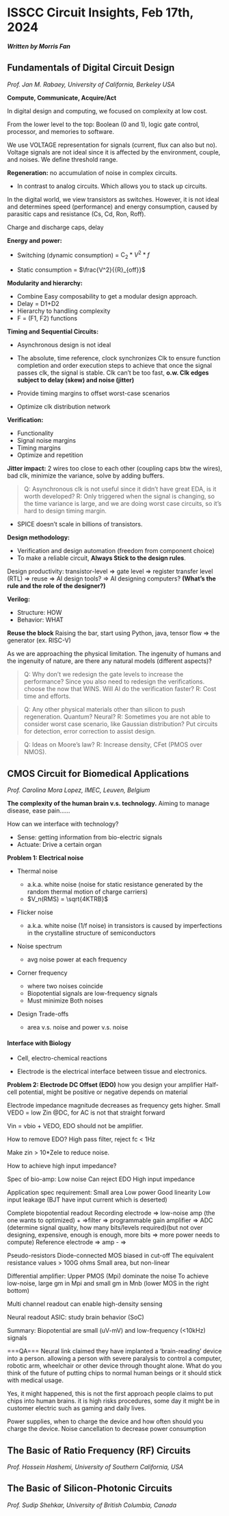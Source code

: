 # ISSCC Circuit Insights, Feb 17th, 2024

***Written by Morris Fan***

## Fundamentals of Digital Circuit Design

*Prof. Jan M. Rabaey, University of California, Berkeley USA*

**Compute, Communicate, Acquire/Act**

In digital design and computing, we focused on complexity at low cost.

From the lower level to the top: Boolean (0 and 1), logic gate control, processor, and memories to software.

We use VOLTAGE representation for signals (current, flux can also but no). Voltage signals are not ideal since it is affected by the environment, couple, and noises. We define threshold range.

**Regeneration:** no accumulation of noise in complex circuits. 

- In contrast to analog circuits. Which allows you to stack up circuits.

In the digital world, we view transistors as switches. However, it is not ideal and determines speed (performance) and energy consumption, caused by parasitic caps and resistance (Cs, Cd, Ron, Roff).

Charge and discharge caps, delay

**Energy and power:**

- Switching (dynamic consumption) = $\text{C}_{2} * V^2 * f$

- Static consumption = $\frac{V^2}{{R}_{off}}$

**Modularity and hierarchy:**

- Combine Easy composability to get a modular design approach.
- Delay = D1+D2
- Hierarchy to handling complexity
- F = (F1, F2) functions

**Timing and Sequential Circuits:**

- Asynchronous design is not ideal

- The absolute, time reference, clock synchronizes Clk to ensure function completion and order execution steps to achieve that once the signal passes clk, the signal is stable. Clk can’t be too fast, **o.w. Clk edges subject to delay (skew) and noise (jitter)**

- Provide timing margins to offset worst-case scenarios

- Optimize clk distribution network

**Verification:**
- Functionality
- Signal noise margins
- Timing margins
- Optimize and repetition

**Jitter impact:** 2 wires too close to each other (coupling caps btw the wires), bad clk, minimize the variance, solve by adding buffers.

> Q: Asynchronous clk is not useful since it didn’t have great EDA, is it worth developed?
R: Only triggered when the signal is changing, so the time variance is large, and we are doing worst case circuits, so it’s hard to design timing margin.

- SPICE doesn’t scale in billions of transistors. 

**Design methodology:**
- Verification and design automation (freedom from component choice)
- To make a reliable circuit, **Always Stick to the design rules**.

Design productivity: transistor-level => gate level => register transfer level (RTL) => reuse => AI design tools? => AI designing computers? **(What’s the rule and the role of the designer?)**

**Verilog:**
- Structure: HOW
- Behavior: WHAT

**Reuse the block**
Raising the bar, start using Python, java, tensor flow => the generator (ex. RISC-V)

As we are approaching the physical limitation. The ingenuity of humans and the ingenuity of nature, are there any natural models (different aspects)?

> Q: Why don’t we redesign the gate levels to increase the performance? Since you also need to redesign the verifications. choose the now that WINS. Will AI do the verification faster? 
R: Cost time and efforts.

> Q: Any other physical materials other than silicon to push regeneration. Quantum? Neural?
R: Sometimes you are not able to consider worst case scenario, like Gaussian distribution? Put circuits for detection, error correction to assist design.

> Q: Ideas on Moore’s law? 
R: Increase density, CFet (PMOS over NMOS).


## CMOS Circuit for Biomedical Applications

*Prof. Carolina Mora Lopez, IMEC, Leuven, Belgium*

**The complexity of the human brain v.s. technology.**
Aiming to manage disease, ease pain……

How can we interface with technology?

- Sense: getting information from bio-electric signals
- Actuate: Drive a certain organ

**Problem 1: Electrical noise**

- Thermal noise
    - a.k.a. white noise (noise for static resistance generated by the random thermal motion of charge carriers)
    - $V_n(RMS) = \sqrt{4KTRB}$

- Flicker noise
    - a.k.a. white noise (1/f noise) in transistors is caused by imperfections in the crystalline structure of semiconductors

- Noise spectrum
    - avg noise power at each frequency

- Corner frequency
    - where two noises coincide
    - Biopotential signals are low-frequency signals
    - Must minimize Both noises

- Design Trade-offs
    - area v.s. noise and power v.s. noise

#### Interface with Biology

- Cell, electro-chemical reactions

- Electrode is the electrical interface between tissue and electronics.

**Problem 2: Electrode DC Offset (EDO)**
how you design your amplifier
Half-cell potential, might be positive or negative depends on material

Electrode impedance magnitude decreases as frequency gets higher.
Small VEDO = low Zin @DC, for AC is not that straight forward

Vin = vbio + VEDO, EDO should not be amplifier.

How to remove EDO? High pass filter, reject fc < 1Hz

Make zin > 10*Zele to reduce noise.

How to achieve high input impedance? 

Spec of bio-amp:
Low noise
Can reject EDO
High input impedance

Application spec requirement:
Small area
Low power
Good linearity
Low input leakage (BJT have input current which is deserted)

Complete biopotential readout
Recording electrode => low-noise amp (the one wants to optimized) + =>filter => programmable gain amplifier => ADC (determine signal quality, how many bits/levels required)(but not over designing, expensive, enough is enough, more bits => more power needs to compute)
Reference electrode => amp - => 

Pseudo-resistors
Diode-connected MOS biased in cut-off
The equivalent resistance values > 100G ohms
Small area, but non-linear

Differential amplifier:
Upper PMOS (Mpi) dominate the noise
To achieve low-noise, large gm in Mpi and small gm in Mnb (lower MOS in the right bottom)

Multi channel readout can enable high-density sensing

Neural readout ASIC: study brain behavior (SoC)

Summary:
Biopotential are small (uV-mV) and low-frequency (<10kHz) signals

===QA===
Neural link claimed they have implanted a ‘brain-reading’ device into a person. allowing a person with severe paralysis to control a computer, robotic arm, wheelchair or other device through thought alone. What do you think of the future of putting chips to normal human beings or it should stick with medical usage.

Yes, it might happened, this is not the first approach people claims to put chips into human brains. it is high risks procedures, some day it might be in customer electric such as gaming and daily lives.

Power supplies, when to charge the device and how often should you charge the device. Noise cancellation to decrease power consumption



## The Basic of Ratio Frequency (RF) Circuits
*Prof. Hossein Hashemi, University of Southern California, USA*



## The Basic of Silicon-Photonic Circuits
*Prof. Sudip Shehkar, University of British Columbia, Canada*